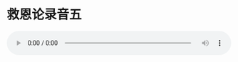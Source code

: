 # 救恩论录音五

<audio style="width: 100%;" preload="false" controls controlslist="nodownload"><source src="http://file.simai.life/audio/mp3/old/27406.mp3" type="audio/mpeg">Your browser does not support the audio element.</audio>


